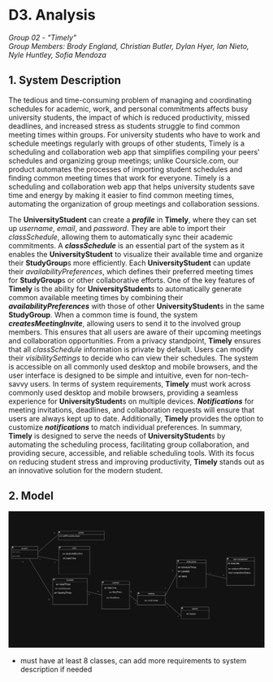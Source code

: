 # D3. Analysis

_Group 02 - "Timely"_\
_Group Members: Brody England, Christian Butler, Dylan Hyer, Ian Nieto, Nyle Huntley, Sofia Mendoza_

## 1. System Description
The tedious and time-consuming problem of managing and coordinating schedules for academic, work, and personal commitments affects busy university students, the impact of which is reduced productivity, missed deadlines, and increased stress as students struggle to find common meeting times within groups. For university students who have to work and schedule meetings regularly with groups of other students, Timely is a scheduling and collaboration web app that simplifies compiling your peers' schedules and organizing group meetings; unlike Coursicle.com, our product automates the processes of importing student schedules and finding common meeting times that work for everyone. Timely is a scheduling and collaboration web app that helps university students save time and energy by making it easier to find common meeting times, automating the organization of group meetings and collaboration sessions.

The **UniversityStudent** can create a **_profile_** in **Timely**, where they can set up *username*, *email*, and *password*. They are able to import their *classSchedule*, allowing them to automatically sync their academic commitments. A **_classSchedule_** is an essential part of the system as it enables the **UniversityStudent** to visualize their available time and organize their **StudyGroup**s more efficiently. Each **UniversityStudent** can update their *availabilityPreferences*, which defines their preferred meeting times for **StudyGroup**s or other collaborative efforts. One of the key features of **Timely** is the ability for **UniversityStudent**s to automatically generate common available meeting times by combining their **_availabilityPreferences_** with those of other **UniversityStudent**s in the same **StudyGroup**. When a common time is found, the system **_createsMeetingInvite_**, allowing users to send it to the involved group members. This ensures that all users are aware of their upcoming meetings and collaboration opportunities. From a privacy standpoint, **Timely** ensures that all *classSchedule* information is private by default. Users can modify their *visibilitySettings* to decide who can view their schedules. The system is accessible on all commonly used desktop and mobile browsers, and the user interface is designed to be simple and intuitive, even for non-tech-savvy users. In terms of system requirements, **Timely** must work across commonly used desktop and mobile browsers, providing a seamless experience for **UniversityStudent**s on multiple devices. **_Notifications_** for meeting invitations, deadlines, and collaboration requests will ensure that users are always kept up to date. Additionally, **Timely** provides the option to customize **_notifications_** to match individual preferences. In summary, **Timely** is designed to serve the needs of **UniversityStudent**s by automating the scheduling process, facilitating group collaboration, and providing secure, accessible, and reliable scheduling tools. With its focus on reducing student stress and improving productivity, **Timely** stands out as an innovative solution for the modern student.


## 2. Model

![UML class diagram](useClassdDiagram.png)

- must have at least 8 classes, can add more requirements to system description if needed
